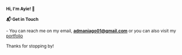 <sub>**Hi, I'm Ayie! 👋**</sub>

<sub>**📬 Get in Touch**</sub>

<sub>- You can reach me on my email, **admaniago01@gmail.com** or you can also visit my [portfolio](https://ayiezac.netlify.app/)</sub>

<sub>Thanks for stopping by!</sub>
